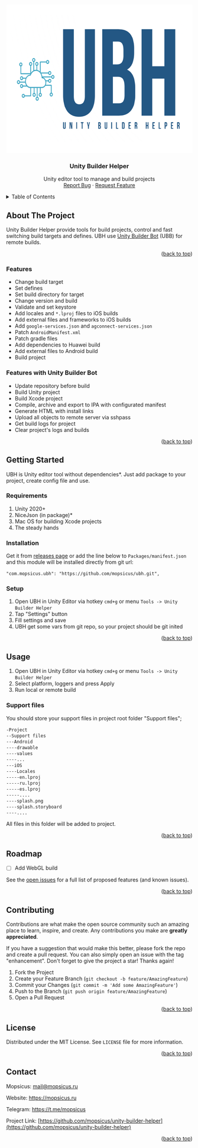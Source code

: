 <div id="top"></div>
<!--
*** Thanks for checking out the Best-README-Template. If you have a suggestion
*** that would make this better, please fork the repo and create a pull request
*** or simply open an issue with the tag "enhancement".
*** Don't forget to give the project a star!
*** Thanks again! Now go create something AMAZING! :D
-->


<!-- PROJECT LOGO -->
<br />
<div align="center">
  <a href="https://github.com/mopsicus/unity-builder-helper">
    <img src="Images/logo.png" alt="Logo" width="640" height="400">
  </a>

<h3 align="center">Unity Builder Helper</h3>

  <p align="center">
Unity editor tool to manage and build projects
    <br />
    <a href="https://github.com/mopsicus/unity-builder-helper/issues">Report Bug</a>
    ·
    <a href="https://github.com/mopsicus/unity-builder-helper/issues">Request Feature</a>
  </p>
</div>

<!-- TABLE OF CONTENTS -->
<details>
  <summary>Table of Contents</summary>
  <ol>
    <li>
      <a href="#about-the-project">About The Project</a>
      <ul>
        <li><a href="#features">Features</a></li>
        <li><a href="#features-with-unity-builder-bot">Features with Unity Builder Bot</a></li>
      </ul>
    </li>
    <li>
      <a href="#getting-started">Getting Started</a>
      <ul>
        <li><a href="#requirements">Requirements</a></li>
        <li><a href="#installation">Installation</a></li>
        <li><a href="#setup">Setup</a></li>
      </ul>
    </li>
    <li>
      <a href="#usage">Usage</a>
      <ul>
        <li><a href="#support-files">Support files</a></li>
      </ul>      
    </li>
    <li><a href="#roadmap">Roadmap</a></li>
    <li><a href="#contributing">Contributing</a></li>
    <li><a href="#license">License</a></li>
    <li><a href="#contact">Contact</a></li>
  </ol>
</details>



<!-- ABOUT THE PROJECT -->
## About The Project

Unity Builder Helper provide tools for build projects, control and fast switching build targets and defines. UBH use <a href="https://github.com/mopsicus/ubb">Unity Builder Bot</a> (UBB) for remote builds.

<p align="right">(<a href="#top">back to top</a>)</p>

### Features

* Change build target
* Set defines
* Set build directory for target
* Change version and build
* Validate and set keystore
* Add locales and `*.lproj` files to iOS builds
* Add external files and frameworks to iOS builds
* Add `google-services.json` and `agconnect-services.json`
* Patch `AndroidManifest.xml`
* Patch gradle files
* Add dependencies to Huawei build
* Add external files to Android build
* Build project

### Features with Unity Builder Bot
* Update repository before build
* Build Unity project
* Build Xcode project
* Compile, archive and export to IPA with configurated manifest
* Generate HTML with install links
* Upload all objects to remote server via sshpass
* Get build logs for project
* Clear project's logs and builds

<p align="right">(<a href="#top">back to top</a>)</p>

<!-- GETTING STARTED -->
## Getting Started

UBH is Unity editor tool without dependencies*. Just add package to your project, create config file and use.

### Requirements
1. Unity 2020+
2. NiceJson (in package)*
3. Mac OS for building Xcode projects
4. The steady hands

### Installation

Get it from [releases page](https://github.com/mopsicus/ubh/releases) or add the line below to `Packages/manifest.json` and this module will be installed directly from git url:
```
"com.mopsicus.ubh": "https://github.com/mopsicus/ubh.git",
```

### Setup

1. Open UBH in Unity Editor via hotkey `cmd+g` or menu `Tools -> Unity Builder Helper`
2. Tap "Settings" button
3. Fill settings and save
4. UBH get some vars from git repo, so your project should be git inited

<p align="right">(<a href="#top">back to top</a>)</p>


<!-- USAGE EXAMPLES -->
## Usage

1. Open UBH in Unity Editor via hotkey `cmd+g` or menu `Tools -> Unity Builder Helper`
2. Select platform, loggers and press Apply
3. Run local or remote build

### Support files

You should store your support files in project root folder "Support files";

```
-Project
--Support files
---Android
----drawable
----values
----...
---iOS
----Locales
-----en.lproj
-----ru.lproj
-----es.lproj
-----....
----splash.png
----splash.storyboard
----....
```

All files in this folder will be added to project.

<p align="right">(<a href="#top">back to top</a>)</p>

<!-- ROADMAP -->
## Roadmap

- [ ] Add WebGL build

See the [open issues](https://github.com/mopsicus/unity-builder-helper/issues) for a full list of proposed features (and known issues).

<p align="right">(<a href="#top">back to top</a>)</p>



<!-- CONTRIBUTING -->
## Contributing

Contributions are what make the open source community such an amazing place to learn, inspire, and create. Any contributions you make are **greatly appreciated**.

If you have a suggestion that would make this better, please fork the repo and create a pull request. You can also simply open an issue with the tag "enhancement".
Don't forget to give the project a star! Thanks again!

1. Fork the Project
2. Create your Feature Branch (`git checkout -b feature/AmazingFeature`)
3. Commit your Changes (`git commit -m 'Add some AmazingFeature'`)
4. Push to the Branch (`git push origin feature/AmazingFeature`)
5. Open a Pull Request

<p align="right">(<a href="#top">back to top</a>)</p>



<!-- LICENSE -->
## License

Distributed under the MIT License. See `LICENSE` file for more information.

<p align="right">(<a href="#top">back to top</a>)</p>



<!-- CONTACT -->
## Contact

Mopsicus: mail@mopsicus.ru

Website: https://mopsicus.ru

Telegram: https://t.me/mopsicus 

Project Link: [https://github.com/mopsicus/unity-builder-helper](https://github.com/mopsicus/unity-builder-helper)

<p align="right">(<a href="#top">back to top</a>)</p>
